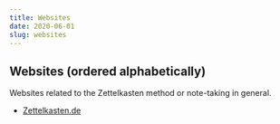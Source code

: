 ```yaml
---
title: Websites
date: 2020-06-01
slug: websites
---
```


## Websites (ordered alphabetically)

Websites related to the Zettelkasten method or note-taking in general.

- [Zettelkasten.de](https://zettelkasten.de/)